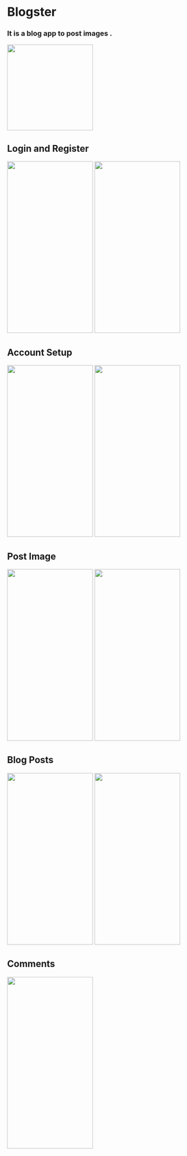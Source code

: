# Blogster
### It is a blog app to post images .
<img src="https://user-images.githubusercontent.com/27882376/43730637-9eefea7a-99c9-11e8-9b6d-161448259af9.png" width="200" height="200" />

## Login and Register
<img src="https://user-images.githubusercontent.com/27882376/43729728-cd838fe8-99c6-11e8-9039-1937b767a47a.png" width="200" height="400" /> <img src="https://user-images.githubusercontent.com/27882376/43729836-226211ce-99c7-11e8-899e-637946d41607.png" width="200" height="400" />

## Account Setup
<img src="https://user-images.githubusercontent.com/27882376/43729910-6425a8d2-99c7-11e8-9bff-83952bf8ce47.png" width="200" height="400" /> <img src="https://user-images.githubusercontent.com/27882376/43729914-65660d72-99c7-11e8-9a66-afd382f745c0.png" width="200" height="400" />

## Post Image
<img src="https://user-images.githubusercontent.com/27882376/43729969-9387bd36-99c7-11e8-993b-b4e3b43d0f6e.png" width="200" height="400" /> <img src="https://user-images.githubusercontent.com/27882376/43729977-9a1a2e9a-99c7-11e8-8307-cba49886e3fc.png" width="200" height="400" />

## Blog Posts
<img src="https://user-images.githubusercontent.com/27882376/43730507-2ae57a14-99c9-11e8-80f2-2b1e51785441.png" width="200" height="400" /> <img src="https://user-images.githubusercontent.com/27882376/43730510-2cfc9166-99c9-11e8-8dae-57b1fb21a3d6.png" width="200" height="400" />

## Comments
<img src="https://user-images.githubusercontent.com/27882376/43730014-b826a6b6-99c7-11e8-884a-e661107f3730.png" width="200" height="400" />
